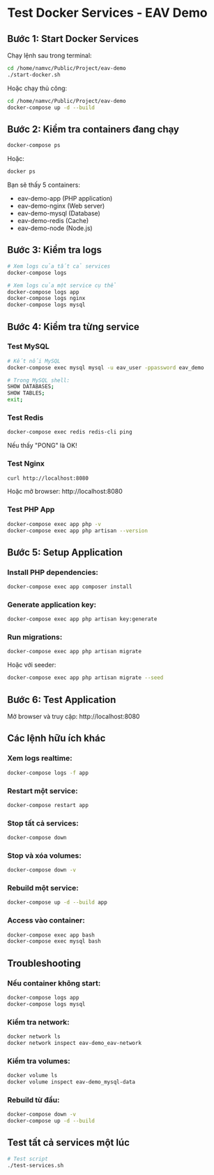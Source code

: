 # Test Docker Services - EAV Demo

## Bước 1: Start Docker Services

Chạy lệnh sau trong terminal:

```bash
cd /home/namvc/Public/Project/eav-demo
./start-docker.sh
```

Hoặc chạy thủ công:

```bash
cd /home/namvc/Public/Project/eav-demo
docker-compose up -d --build
```

## Bước 2: Kiểm tra containers đang chạy

```bash
docker-compose ps
```

Hoặc:

```bash
docker ps
```

Bạn sẽ thấy 5 containers:
- eav-demo-app (PHP application)
- eav-demo-nginx (Web server)
- eav-demo-mysql (Database)
- eav-demo-redis (Cache)
- eav-demo-node (Node.js)

## Bước 3: Kiểm tra logs

```bash
# Xem logs của tất cả services
docker-compose logs

# Xem logs của một service cụ thể
docker-compose logs app
docker-compose logs nginx
docker-compose logs mysql
```

## Bước 4: Kiểm tra từng service

### Test MySQL

```bash
# Kết nối MySQL
docker-compose exec mysql mysql -u eav_user -ppassword eav_demo

# Trong MySQL shell:
SHOW DATABASES;
SHOW TABLES;
exit;
```

### Test Redis

```bash
docker-compose exec redis redis-cli ping
```

Nếu thấy "PONG" là OK!

### Test Nginx

```bash
curl http://localhost:8080
```

Hoặc mở browser: http://localhost:8080

### Test PHP App

```bash
docker-compose exec app php -v
docker-compose exec app php artisan --version
```

## Bước 5: Setup Application

### Install PHP dependencies:

```bash
docker-compose exec app composer install
```

### Generate application key:

```bash
docker-compose exec app php artisan key:generate
```

### Run migrations:

```bash
docker-compose exec app php artisan migrate
```

Hoặc với seeder:

```bash
docker-compose exec app php artisan migrate --seed
```

## Bước 6: Test Application

Mở browser và truy cập: http://localhost:8080

## Các lệnh hữu ích khác

### Xem logs realtime:
```bash
docker-compose logs -f app
```

### Restart một service:
```bash
docker-compose restart app
```

### Stop tất cả services:
```bash
docker-compose down
```

### Stop và xóa volumes:
```bash
docker-compose down -v
```

### Rebuild một service:
```bash
docker-compose up -d --build app
```

### Access vào container:
```bash
docker-compose exec app bash
docker-compose exec mysql bash
```

## Troubleshooting

### Nếu container không start:

```bash
docker-compose logs app
docker-compose logs mysql
```

### Kiểm tra network:

```bash
docker network ls
docker network inspect eav-demo_eav-network
```

### Kiểm tra volumes:

```bash
docker volume ls
docker volume inspect eav-demo_mysql-data
```

### Rebuild từ đầu:

```bash
docker-compose down -v
docker-compose up -d --build
```

## Test tất cả services một lúc

```bash
# Test script
./test-services.sh
```

